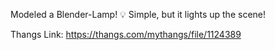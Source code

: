 Modeled a Blender-Lamp! 💡 Simple, but it lights up the scene!

Thangs Link: https://thangs.com/mythangs/file/1124389
